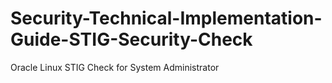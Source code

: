 # Security-Technical-Implementation-Guide-STIG-Security-Check
Oracle Linux STIG Check for System Administrator
